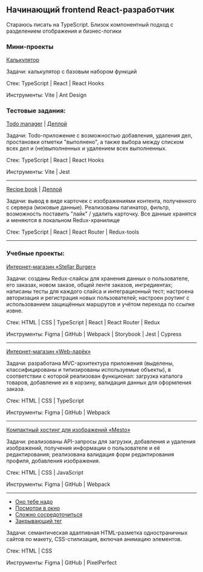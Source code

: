 ## Начинающий frontend React-разработчик
Стараюсь писать на TypeScript. Близок компонентный подход с разделением отображения и бизнес-логики

### Мини-проекты
[Калькулятор](https://github.com/mcbucco/React-Calculator)

Задачи: калькулятор с базовым набором функций

Стек: TypeScript | React | React Hooks

Инструменты: Vite | Ant Design

### Тестовые задания:

[Todo manager](https://github.com/mcbucco/intern-mindbox-todo) | [Деплой](https://mcbucco.github.io/intern-mindbox-todo/)

Задачи: Todo-приложение с возможностью добавления, удаления дел, простановки отметки "выполнено", а также выбора между списком всех дел и (не)выполненных и удалением всех выполненных. 

Стек: TypeScript | React | React Hooks

Инструменты: Vite | Jest
***
[Recipe book](https://github.com/mcbucco/Recipe-Book) | [Деплой](https://mcbucco.github.io/Recipe-Book)

Задачи: вывод в виде карточек с изображениями контента, полученного с сервера (моковые данные). Реализованы пагинатор, фильтр, возможность поставить "лайк" / удалить карточку. Все данные хранятся и меняются в локальном Redux-хранилище

Стек: TypeScript | React | React Router | Redux-tools
***
### Учебные проекты:
[Интернет-магазин «Stellar Burger»](https://github.com/mcbucco/stellar-burgers)

Задачи: созданы Redux-слайсы для хранения данных о пользователе, его заказах, новом заказе, общей ленте заказов, ингредиентах; написаны тесты для каждого слайса и интеграционный тест; настроена авторизация и регистрация новых пользователей; настроен роутинг с использованием защищённых маршрутов и учётом перехода по ссылке извне.

Стек: HTML | CSS | TypeScript | React | React Router | Redux

Инструменты: Figma | GitHub | Webpack | Storybook | Jest | Cypress
***
[Интернет-магазин «Web-ларёк»](https://github.com/mcbucco/web-larek-frontend)

Задачи: разработана MVC-архитектура приложения (выделены, классифицированы и типизированы используемые объекты), в соответствии с которой реализован функционал: загрузка каталога товаров, добавление их в корзину, валидация данных для оформления заказа.

Стек: HTML | CSS | TypeScript

Инструменты: Figma | GitHub | Webpack
***
[Компактный хостинг для изображений «Mesto»](https://github.com/mcbucco/mesto-project-ff)

Задачи: реализованы API-запросы для загрузки, добавления и удаления изображений, получения информации о пользователе и её редактирования; реализована валидация форм редактирования профиля, добавления изображения.

Стек: HTML | CSS | JavaScript

Инструменты: Figma | GitHub | Webpack
***
- [Оно тебе надо](https://github.com/mcbucco/ono-tebe-nado)
- [Посмотри в окно](https://github.com/mcbucco/posmotri_v_okno)
- [Сложно сосредоточиться](https://github.com/mcbucco/slozhno-sosredotochitsya)
- [Закрывающий тег](https://github.com/mcbucco/zakrivayuschiy-teg-f)

Задачи: семантическая адаптивная HTML-разметка одностраничных сайтов по макету, CSS-стилизация, включая анимацию элементов.

Стек: HTML | CSS

Инструменты: Figma | GitHub | PixelPerfect



<!--
**mcbucco/mcbucco** is a ✨ _special_ ✨ repository because its `README.md` (this file) appears on your GitHub profile.

Here are some ideas to get you started:

- 🔭 I’m currently working on ...
- 🌱 I’m currently learning ...
- 👯 I’m looking to collaborate on ...
- 🤔 I’m looking for help with ...
- 💬 Ask me about ...
- 📫 How to reach me: ...
- 😄 Pronouns: ...
- ⚡ Fun fact: ...
-->
